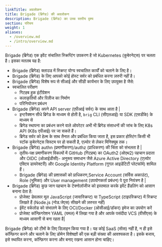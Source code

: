 ```yaml
---
linkTitle: अवलोकन
title: Brigade (ब्रिगेड) की अवलोकन
description: Brigade (ब्रिगेड) का उच्च स्तरीय दृश्य
section: परिचय
weight: 1
aliases: 
  - /overview.md
  - /intro/overview.md
---
```


Brigade (ब्रिगेड) एक इवेंट संचालित स्क्रिप्टिंग उपकरण है जो Kubernetes (कुबेरनेट्स) पर चलता है। इसका मतलब यह है:

- Brigade (ब्रिगेड) क्लाउड में स्क्रिप्ट योग्य स्वचालित कार्यों को चलाने के लिए है।
- Brigade (ब्रिगेड) के लिए आपको कोई होस्ट सर्वर को प्रबंधित करना ज़रुरी नहीं है।
- Brigade (ब्रिगेड) विशेष रूप से सीआई और सीडी कार्यभार के लिए उपयुक्त है जैसे:
- स्वचालित परीक्षण
   - गिटहब हुक इंटीग्रेशन
   - कलाकृतियों और रिलीज का निर्माण
   - परिनियोजन प्रबंधन
- Brigade (ब्रिगेड) अपने API server (एपीआई सर्वर) के साथ आता है |
  - इन्टरैक्शन सीधे ब्रिगेड के माध्यम से होती है, `brig` CLI (सीएलआई) या SDK (एसडीके) के माध्यम से
  - ब्रिगेड स्थापना का प्रबंधन करने वाले ऑपरेटर अभी भी ब्रिगेड संसाधनों की जांच के लिए K8s API (K8s एपीआई) पर जा सकते हैं।
  - ब्रिगेड सर्वर को हेल्म के साथ तैनात और प्रबंधित किया जाता है, इस प्रकार होस्टिंग किसी भी स्टॉक कुबेरनेट्स सिस्टम पर हो सकती है, एज़्योर से लेकर मिनिक्यूब तक।
- Brigade (ब्रिगेड) authn (प्रमाणीकरण)/authz (प्राधिकरण) की चिंता को संभलता है |
  - तृतीय-पक्ष प्रमाणीकरण विकल्पों में GitHub (गिटहब) का OAuth2 (ओएथ2) पहचान प्रदाता और OIDC (ओआईडीसी)- अनुरूप समाधान जैसे Azure Active Directory (एज़्योर एक्टिव डायरेक्टरी) और Google Identity Platform (गूगल आइडेंटिटी प्लेटफॉर्म) शामिल हैं।
  - Brigade (ब्रिगेड) की प्रशासकों को प्राधिकरण,Service Account (सर्विस अकाउंट), Role (भूमिका) और User management (उपयोगकर्ता प्रबंधन) पे पूरा नियंत्रण है |
- Brigade (ब्रिगेड) कुछ जान पहचान के टेक्नोलॉजीज को इस्तमाल करके इवेंट हैंडलिंग को आसान बनाना देता है:
  - प्रोजेक्ट डेवलपर मूल JavaScript (जावास्क्रिप्ट) या TypeScript (टाइपस्क्रिप्ट) में स्क्रिप्ट लिखते हैं
  (Node.js (नोड.जेएस) सीखने की ज़रुरत नहीं)
  - ईवेंट वर्कलोड को संभालने के लिए OCI/Docker (ओसीआई/डॉकर) इमेज का उपयोग करें
  - प्रोजेक्ट कॉन्फ़िगरेशन YAML (यमल) में लिखा गया है और आपके पसंदीदा VCS (वीसीएस) के माध्यम आसानी से बना रहता है|

Brigade (ब्रिगेड) को टीमों के लिए डिज़ाइन किया गया है। यह कोई SaaS (सॅास) नहीं है, न ही इसे कॉन्फ़िगर करने और चलाने के लिए डोमेन विशेषज्ञों की एक बड़ी संख्या की आवश्यकता है। इसके बजाय, इसे स्थापित करना, कॉन्फ़िगर करना और बनाए रखना आसान होना चाहिए।
